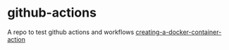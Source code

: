 # github-actions

A repo to test github actions and workflows
[creating-a-docker-container-action](https://docs.github.com/en/actions/creating-actions/creating-a-docker-container-action)

